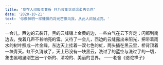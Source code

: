 ```yaml
---
title: '我在人间贩卖黄昏 只为收集世间温柔去见你'
date: '2020-10-21'
text: '你像神明一样慷慨的将光芒撒向我，从此人间被点亮。'
---
```


一会儿，西边的云裂开，黑的云峰镶上金黄的边，一些白气在云下奔走；闪都到南边去，曳着几声不甚响亮的雷。又待了一会儿，西边的云缝露出来阳光，把带着雨水的树叶照成一片金绿。东边天上挂着一双七色的虹，两头插在黑云里，桥背顶着一块青天。虹不久消散了，天上已没有一块黑云，洗过了的蓝空与洗过了的一切，象由黑暗里刚生出一个新的、清凉的、美丽的世界。
——老舍《骆驼祥子》
